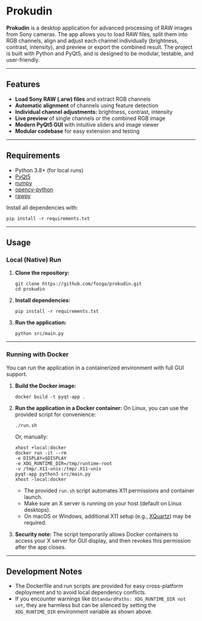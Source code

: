 # Prokudin

**Prokudin** is a desktop application for advanced processing of RAW images from Sony cameras. The app allows you to load RAW files, split them into RGB channels, align and adjust each channel individually (brightness, contrast, intensity), and preview or export the combined result. The project is built with Python and PyQt5, and is designed to be modular, testable, and user-friendly.

---

## Features

- **Load Sony RAW (.arw) files** and extract RGB channels
- **Automatic alignment** of channels using feature detection
- **Individual channel adjustments:** brightness, contrast, intensity
- **Live preview** of single channels or the combined RGB image
- **Modern PyQt5 GUI** with intuitive sliders and image viewer
- **Modular codebase** for easy extension and testing

---

## Requirements

- Python 3.8+ (for local runs)
- [PyQt5](https://pypi.org/project/PyQt5/)
- [numpy](https://pypi.org/project/numpy/)
- [opencv-python](https://pypi.org/project/opencv-python/)
- [rawpy](https://pypi.org/project/rawpy/)

Install all dependencies with:

```
pip install -r requirements.txt
```


---

## Usage

### Local (Native) Run

1. **Clone the repository:**
    ```
    git clone https://github.com/fozga/prokudin.git
    cd prokudin
    ```

2. **Install dependencies:**
    ```
    pip install -r requirements.txt
    ```

3. **Run the application:**
    ```
    python src/main.py
    ```

---

### Running with Docker

You can run the application in a containerized environment with full GUI support.

1. **Build the Docker image:**
    ```
    docker build -t pyqt-app .
    ```


2. **Run the application in a Docker container:**
    On Linux, you can use the provided script for convenience:
    ```
    ./run.sh
    ```
    Or, manually:
    ```
    xhost +local:docker
    docker run -it --rm
    -e DISPLAY=$DISPLAY
    -e XDG_RUNTIME_DIR=/tmp/runtime-root
    -v /tmp/.X11-unix:/tmp/.X11-unix
    pyqt-app python3 src/main.py
    xhost -local:docker
    ```

    - The provided `run.sh` script automates X11 permissions and container launch.
    - Make sure an X server is running on your host (default on Linux desktops).
    - On macOS or Windows, additional X11 setup (e.g., [XQuartz](https://www.xquartz.org/)) may be required.

3. **Security note:**
   The script temporarily allows Docker containers to access your X server for GUI display, and then revokes this permission after the app closes.

---

## Development Notes

- The Dockerfile and run scripts are provided for easy cross-platform deployment and to avoid local dependency conflicts.
- If you encounter warnings like `QStandardPaths: XDG_RUNTIME_DIR not set`, they are harmless but can be silenced by setting the `XDG_RUNTIME_DIR` environment variable as shown above.

